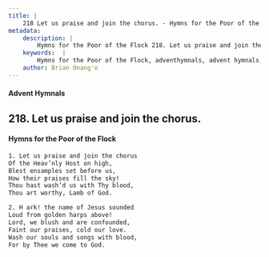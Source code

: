 ```yaml
---
title: |
    218 Let us praise and join the chorus. - Hymns for the Poor of the Flock
metadata:
    description: |
        Hymns for the Poor of the Flock 218. Let us praise and join the chorus.. Let us praise and join the chorus  Of the Heav’nly Host on high,  Blest ensamples set before us, How their praises fill the sky!  Thou hast wash’d us with Thy blood,  Thou art worthy, Lamb of God. 
    keywords:  |
        Hymns for the Poor of the Flock, adventhymnals, advent hymnals, Let us praise and join the chorus., Let us praise and join the chorus , 
    author: Brian Onang'o
---
```


#### Advent Hymnals
## 218. Let us praise and join the chorus.
####  Hymns for the Poor of the Flock

```txt
1. Let us praise and join the chorus 
Of the Heav’nly Host on high, 
Blest ensamples set before us,
How their praises fill the sky! 
Thou hast wash’d us with Thy blood, 
Thou art worthy, Lamb of God.

2. H ark! the name of Jesus sounded 
Loud from golden harps above!
Lord, we blush and are confounded, 
Faint our praises, cold our love.
Wash our souls and songs with blood, 
For by Thee we come to God.
```
